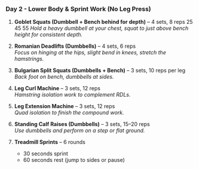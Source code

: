 ### Day 2 - Lower Body & Sprint Work (No Leg Press)

1. **Goblet Squats (Dumbbell + Bench behind for depth)** – 4 sets, 8 reps  25 45 55
   *Hold a heavy dumbbell at your chest, squat to just above bench height for consistent depth.*

2. **Romanian Deadlifts (Dumbbells)** – 4 sets, 6 reps  
   *Focus on hinging at the hips, slight bend in knees, stretch the hamstrings.*

3. **Bulgarian Split Squats (Dumbbells + Bench)** – 3 sets, 10 reps per leg  
   *Back foot on bench, dumbbells at sides.*

4. **Leg Curl Machine** – 3 sets, 12 reps  
   *Hamstring isolation work to complement RDLs.*

5. **Leg Extension Machine** – 3 sets, 12 reps  
   *Quad isolation to finish the compound work.*

6. **Standing Calf Raises (Dumbbells)** – 3 sets, 15–20 reps  
   *Use dumbbells and perform on a step or flat ground.*

7. **Treadmill Sprints** – 6 rounds  
   - 30 seconds sprint  
   - 60 seconds rest (jump to sides or pause)